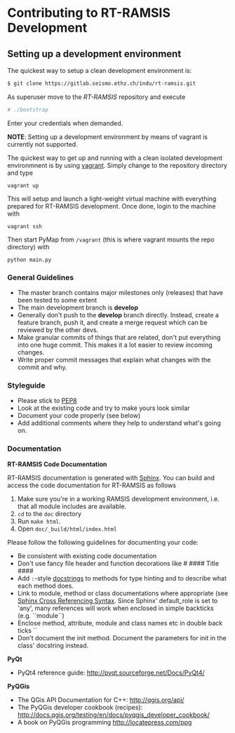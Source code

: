 # Contributing to RT-RAMSIS Development

## Setting up a development environment

The quickest way to setup a clean development environment is:

```bash
$ git clone https://gitlab.seismo.ethz.ch/indu/rt-ramsis.git
```
As superuser move to the *RT-RAMSIS* repository and execute

```bash
# ./bootstrap
```
Enter your credentials when demanded.


**NOTE**: Setting up a development environment by means of vagrant is currently
not supported.

The quickest way to get up and running with a clean isolated development environmnent is by using [vagrant](http://vagrantup.com). Simply change to the repository directory and type

    vagrant up

This will setup and launch a light-weight virtual machine with everything prepared for RT-RAMSIS development. Once done, login to the machine with

    vagrant ssh

Then start PyMap from `/vagrant` (this is where vagrant mounts the repo directory) with

    python main.py


### General Guidelines

- The master branch contains major milestones only (releases) that have been tested to some extent
- The main development branch is **develop**
- Generally don't push to the **develop** branch directly. Instead, create a feature branch, push it, and create a merge request which can be reviewed by the other devs.
- Make granular commits of things that are related, don't put everything into one huge commit. This makes it a lot easier to review incoming changes.
- Write proper commit messages that explain what changes with the commit and why.


### Styleguide

- Please stick to [PEP8](https://www.python.org/dev/peps/pep-0008)
- Look at the existing code and try to make yours look similar
- Document your code properly (see below)
- Add additional comments where they help to understand what's going on.

### Documentation

**RT-RAMSIS Code Documentation**

RT-RAMSIS documentation is generated with [Sphinx](http://sphinx-doc.org/contents.html). You can build and access the code documentation for RT-RAMSIS as follows

1. Make sure you're in a working RAMSIS development environment, i.e. that all
   module includes are available.
2. ``cd`` to the ``doc`` directory
3. Run ``make html``.
4. Open ``doc/_build/html/index.html``
    
Please follow the following guidelines for documenting your code:

- Be consistent with existing code documentation
- Don't use fancy file header and function decorations like # #### Title ####
- Add `:`-style [docstrings](https://www.jetbrains.com/pycharm/help/using-docstrings-to-specify-types.html) to methods for type hinting and to describe what each method does.
- Link to module, method or class documentations where appropriate (see [Sphinx Cross Referencing Syntax](http://sphinx-doc.org/domains.html#cross-referencing-syntax). Since Sphinx' default_role is set to 'any', many references will work when enclosed in simple backticks (e.g. \`\`module\`\`)
- Enclose method, attribute, module and class names etc in double back ticks \`\`
- Don't document the init method. Document the parameters for init in the class' docstring instead.


**PyQt**

- PyQt4 reference guide: http://pyqt.sourceforge.net/Docs/PyQt4/

**PyQGis**

- The QGis API Documentation for C++: http://qgis.org/api/
- The PyQGis developer cookbook (recipes): http://docs.qgis.org/testing/en/docs/pyqgis_developer_cookbook/
- A book on PyQGis programming http://locatepress.com/ppg
